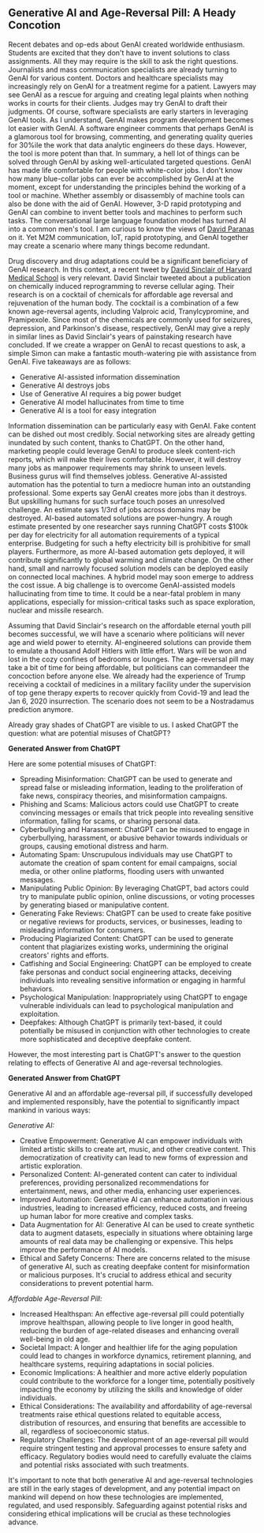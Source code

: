 ## Generative AI and Age-Reversal Pill: A Heady Concotion

Recent debates and op-eds about GenAI created worldwide enthusiasm. Students are excited that they don't have to invent solutions
to class assignments. All they may require is the skill to ask the right questions. Journalists and mass communication specialists
are already turning to GenAI for various content. Doctors and healthcare specialists may increasingly rely on GenAI for a 
treatment regime for a patient. Lawyers may see GenAI as a rescue for arguing and creating legal plaints when nothing works in 
courts for their clients. Judges may try GenAI to draft their judgments. Of course, software specialists are early starters in
leveraging GenAI tools. As I understand, GenAI makes program development becomes lot easier with GenAI. A software engineer comments
that perhaps GenAI is a glamorous tool for browsing, commenting, and generating quality queries for 30%ile the work that data 
analytic engineers do these days. However, the tool is more potent than that. In summary, a hell lot of things can be 
solved through GenAI by asking well-articulated targeted questions. GenAI has made life comfortable for people with white-color 
jobs. I don't know how many blue-collar jobs can ever be accomplished by GenAI at the moment, except for understanding 
the principles behind the working of a tool or machine. Whether assembly or disassembly of machine tools can also be done with
the aid of GenAI. However, 3-D rapid prototyping and GenAI can combine to invent better tools and machines to perform such 
tasks. The conversational large language foundation model has turned AI into a common men's tool. I am curious to know the views of
[David Paranas](https://en.wikipedia.org/wiki/David_Parnas) on it. Yet M2M communication, IoT, 
rapid prototyping, and GenAI together may create a scenario where many things become redundant. 

Drug discovery and drug adaptations could be a significant beneficiary of GenAI research. In this context, a recent tweet by
[David Sinclair of Harvard Medical School](https://twitter.com/Medyanin50Tonu/status/1680949507331092483) is very relevant. 
David Sinclair tweeted about a publication on chemically induced reprogramming to reverse cellular aging. Their research
is on a cocktail of chemicals for affordable age reversal and rejuvenation of the human body. The cocktail is a combination of a 
few known age-reversal agents, including Valproic acid, Tranylcypromine, and Pramipexole. Since most of the chemicals are 
commonly used for seizures, depression, and Parkinson's disease, respectively, GenAI may give a reply in similar 
lines as David Sinclair's years of painstaking research have concluded. If we create a wrapper on GenAI to recast questions
to ask, a simple Simon can make a fantastic mouth-watering pie with assistance from GenAI. Five takeaways 
are as follows:

- Generative AI-assisted information dissemination
- Generative AI destroys jobs
- Use of Generative AI requires a big power budget
- Generative AI model hallucinates from time to time
- Generative AI is a tool for easy integration

Information dissemination can be particularly easy with GenAI. Fake content can be dished out most credibly. Social
networking sites are already getting inundated by such content, thanks to ChatGPT. On the other hand, marketing people could 
leverage GenAI to produce sleek content-rich reports, which will make their lives comfortable. However, it will destroy many 
jobs as manpower requirements may shrink to unseen levels. Business gurus will find themselves jobless. Generative AI-assisted 
automation has the potential to turn a mediocre human into an outstanding professional. Some experts say GenAI creates more 
jobs than it destroys. But upskilling humans for such surface touch poses an unresolved challenge. An estimate says 1/3rd of
jobs across domains may be destroyed. AI-based automated solutions are power-hungry. A rough estimate presented by one researcher 
says running ChatGPT costs $100k per day for electricity for all automation requirements of a typical enterprise. Budgeting for 
such a hefty electricity bill is prohibitive for small players. Furthermore, as more AI-based automation gets deployed, it
will contribute significantly to global warming and climate change. On the other hand, small and narrowly focused solution models
can be deployed easily on connected local machines. A hybrid model may soon emerge to address the cost issue. 
A big challenge is to overcome GenAI-assisted models hallucinating from time to time. It could be a near-fatal problem in many
applications, especially for mission-critical tasks such as space exploration, nuclear and missile research. 

Assuming that David Sinclair's research on the affordable eternal youth pill becomes successful, we will have a scenario where
politicians will never age and wield power to eternity. AI-engineered solutions can provide them to emulate a thousand
Adolf Hitlers with little effort. Wars will be won and lost in the cozy confines of bedrooms or lounges. The age-reversal pill may take a bit of time for being affordable, but politicians can commandeer the concoction before anyone else.
We already had the experience of Trump receiving a cocktail of medicines in a military facility under the supervision of
top gene therapy experts to recover quickly from Covid-19 and lead the Jan 6, 2020 insurrection. The scenario does not seem
to be a Nostradamus prediction anymore.

Already gray shades of ChatGPT are visible to us. I asked ChatGPT the question: what are potential misuses of ChatGPT? 

<strong>Generated Answer from ChatGPT</strong>

Here are some potential misuses of ChatGPT:

 - Spreading Misinformation: ChatGPT can be used to generate and spread false or misleading information, leading to the proliferation of fake news, conspiracy theories, and misinformation campaigns.
- Phishing and Scams: Malicious actors could use ChatGPT to create convincing messages or emails that trick people into revealing sensitive information, falling for scams, or sharing personal data.
- Cyberbullying and Harassment: ChatGPT can be misused to engage in cyberbullying, harassment, or abusive behavior towards individuals or groups, causing emotional distress and harm.
- Automating Spam: Unscrupulous individuals may use ChatGPT to automate the creation of spam content for email campaigns, social media, or other online platforms, flooding users with unwanted messages.
- Manipulating Public Opinion: By leveraging ChatGPT, bad actors could try to manipulate public opinion, online discussions, or voting processes by generating biased or manipulative content.
- Generating Fake Reviews: ChatGPT can be used to create fake positive or negative reviews for products, services, or businesses, leading to misleading information for consumers.
- Producing Plagiarized Content: ChatGPT can be used to generate content that plagiarizes existing works, undermining the original creators' rights and efforts.
- Catfishing and Social Engineering: ChatGPT can be employed to create fake personas and conduct social engineering attacks, deceiving individuals into revealing sensitive information or engaging in harmful behaviors.
- Psychological Manipulation: Inappropriately using ChatGPT to engage vulnerable individuals can lead to psychological manipulation and exploitation.
- Deepfakes: Although ChatGPT is primarily text-based, it could potentially be misused in conjunction with other technologies to create more sophisticated and deceptive deepfake content.

However, the most interesting part is ChatGPT's answer to the question relating to effects of Generative AI and age-reversal 
technologies.  

<strong>Generated Answer from ChatGPT</strong>

Generative AI and an affordable age-reversal pill, if successfully developed and implemented responsibly, have the potential to significantly impact mankind in various ways:

<i>Generative AI: </i>

- Creative Empowerment: Generative AI can empower individuals with limited artistic skills to create art, music, and other creative content. This democratization of creativity can lead to new forms of expression and artistic exploration.
- Personalized Content: AI-generated content can cater to individual preferences, providing personalized recommendations for entertainment, news, and other media, enhancing user experiences.
- Improved Automation: Generative AI can enhance automation in various industries, leading to increased efficiency, reduced costs, and freeing up human labor for more creative and complex tasks.
- Data Augmentation for AI: Generative AI can be used to create synthetic data to augment datasets, especially in situations where obtaining large amounts of real data may be challenging or expensive. This helps improve the performance of AI models.
- Ethical and Safety Concerns: There are concerns related to the misuse of generative AI, such as creating deepfake content for misinformation or malicious purposes. It's crucial to address ethical and security considerations to prevent potential harm.

<i>Affordable Age-Reversal Pill:</i>

- Increased Healthspan: An effective age-reversal pill could potentially improve healthspan, allowing people to live longer in good health, reducing the burden of age-related diseases and enhancing overall well-being in old age.
- Societal Impact: A longer and healthier life for the aging population could lead to changes in workforce dynamics, retirement planning, and healthcare systems, requiring adaptations in social policies.
- Economic Implications: A healthier and more active elderly population could contribute to the workforce for a longer time, potentially positively impacting the economy by utilizing the skills and knowledge of older individuals.
- Ethical Considerations: The availability and affordability of age-reversal treatments raise ethical questions related to equitable access, distribution of resources, and ensuring that benefits are accessible to all, regardless of socioeconomic status.
- Regulatory Challenges: The development of an age-reversal pill would require stringent testing and approval processes to ensure safety and efficacy. Regulatory bodies would need to carefully evaluate the claims and potential risks associated with such treatments.
    
It's important to note that both generative AI and age-reversal technologies are still in the early stages of development, and any 
potential impact on mankind will depend on how these technologies are implemented, regulated, and used responsibly. Safeguarding 
against potential risks and considering ethical implications will be crucial as these technologies advance.


